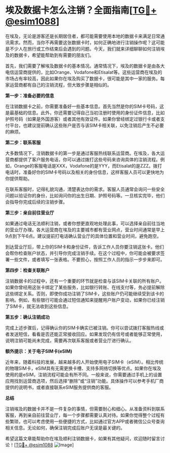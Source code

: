 # 埃及数据卡怎么注销？全面指南[[TG💪+ @esim1088](https://t.me/s/esim1088)]

在埃及，无论是游客还是长期居住者，都可能需要使用本地的数据卡来满足日常通讯需求。然而，当你不再需要这张数据卡时，如何正确地进行注销操作呢？这可能是不少人在旅行或工作结束后会遇到的问题。今天，我们就来详细聊聊如何注销埃及的数据卡，希望能帮助到有需要的朋友们。

首先，我们需要了解埃及数据卡的基本情况。通常情况下，埃及的数据卡是由各大电信运营商提供的，比如Orange、Vodafone和Etisalat等。这些运营商在埃及的市场占有率较高，因此如果你在埃及购买了数据卡，很可能是其中一家的服务。每家运营商都有自己的注销流程，但大致步骤是相似的。

**第一步：准备必要的信息**

在注销数据卡之前，你需要准备好一些基本信息。首先当然是你的SIM卡号码，这是最基础的信息。此外，你还需要记得自己当初注册时使用的身份证件信息，比如护照号码（如果是外国游客）或者其他有效证件。如果你曾经绑定过银行卡或者支付平台，也建议提前确认这些账户是否与该SIM卡相关联，以免注销后产生不必要的麻烦。

**第二步：联系客服**

大多数情况下，注销数据卡的第一步是通过客服热线联系运营商。在埃及，各大运营商都提供了客户服务电话，你可以通过拨打这些号码来咨询具体的注销流程。例如，Orange的客服电话是XXX，Vodafone的是YYY，而Etisalat的是ZZZ。拨打电话时，准备好你的SIM卡号码以及相关的身份信息，这样客服人员可以更快地为你提供帮助。

在联系客服时，记得礼貌沟通，清楚表达你的需求。客服人员通常会询问一些安全问题以验证你的身份，比如询问你的出生日期、护照号码等。一旦核实完毕，他们会指导你完成后续的注销步骤。

**第三步：亲自前往营业厅**

如果通过电话无法顺利注销，或者你想更直观地处理此事，可以选择亲自前往当地的营业厅办理。各大运营商在埃及的主要城市都有营业网点，营业时间通常是早上9点到下午6点。建议提前打电话确认营业厅的具体位置和营业时间，避免跑空。

到达营业厅后，带上你的SIM卡和身份证件，告诉工作人员你要注销这张卡。他们会帮你检查账户状态，并引导你完成注销手续。在这个过程中，你可能会被要求签署一些文件，或者填写一张表格。不要担心，按照工作人员的指示一步步来即可。

**第四步：检查关联账户**

注销数据卡的过程中，还有一个重要的环节就是检查与该SIM卡关联的所有账户。如果你曾经用这张卡绑定了某些服务，比如银行转账、在线支付等，务必提前解除这些绑定关系。否则，即使你成功注销了SIM卡，这些账户仍可能继续受到该卡的影响。例如，有些银行可能会通过短信通知来提醒用户账户变动，如果你已经注销了SIM卡，就无法收到这些信息。

**第五步：确认注销成功**

完成上述步骤后，记得确认你的SIM卡确实已被注销。你可以尝试拨打客服热线或者发送短信，看看是否还能正常接收回应。如果发现仍有信号或者能够正常使用，说明注销可能尚未完成，需要再次联系客服或者营业厅进行确认。

**额外提示：关于电子SIM卡(eSIM)**

近年来，随着科技的发展，越来越多的人开始使用电子SIM卡（eSIM）。相比传统的物理SIM卡，eSIM具有无需更换卡槽、支持多网络切换等优点。如果你在埃及使用的是eSIM，注销流程可能会有所不同。一般来说，你需要通过手机上的设置应用找到运营商选项，然后选择“删除”或“注销”功能。具体操作可以参考手机厂商提供的说明书，或者直接联系eSIM服务提供商的客服。

**总结**

注销埃及的数据卡并不是一件复杂的事情，但需要耐心和细心。从准备资料到联系客服，再到亲自前往营业厅，每一个步骤都需要认真对待。如果你觉得整个过程有些繁琐，也可以考虑使用一些便捷的方式，比如通过官方APP或者微信公众号查询相关信息。无论如何，确保注销完成后账户无误是最关键的。

希望这篇文章能帮助你在埃及顺利注销数据卡，如果有其他疑问，欢迎随时留言讨论！[[TG💪+ @esim1088](https://t.me/s/esim1088) ![Image](https://i.postimg.cc/4NQfJmqS/Snipaste-2025-05-13-00-14-12.png)]